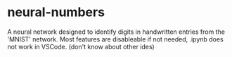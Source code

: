 # neural-numbers

A neural network designed to identify digits in handwritten entries from the 'MNIST' network. Most features are disableable if not needed, .ipynb does not work in VSCode. (don't know about other ides)
